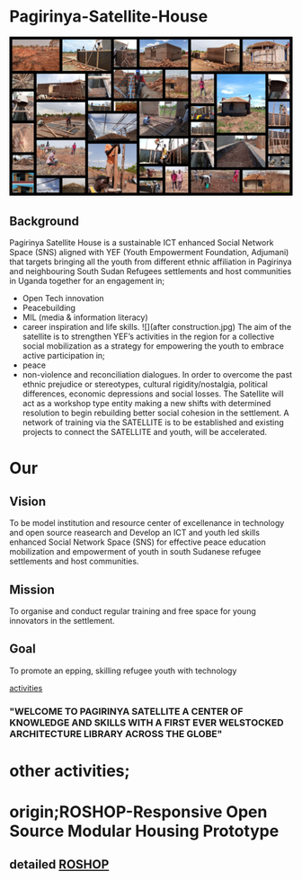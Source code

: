 # Pagirinya-Satellite-House

![](gallery.jpg)

## Background
Pagirinya Satellite House is a sustainable ICT enhanced Social Network Space (SNS) aligned with YEF (Youth Empowerment Foundation, Adjumani) that targets bringing all the youth from different ethnic affiliation in Pagirinya and neighbouring South Sudan Refugees settlements and host communities in Uganda together for an engagement in;
- Open Tech innovation 
- Peacebuilding 
- MIL (media & information literacy)
- career inspiration and life skills. 
![](after construction.jpg)
The aim of the satellite is to strengthen YEF’s activities in the region for a collective social mobilization as a strategy for empowering the youth to embrace active participation in; 
- peace 
- non-violence and reconciliation dialogues. 
In order to overcome the past ethnic prejudice or stereotypes, cultural rigidity/nostalgia, political differences, economic depressions and social losses. 
The Satellite will act as a workshop type entity making a new shifts with determined resolution to begin rebuilding better social cohesion in the settlement. A network of training via the SATELLITE is to be established and existing projects to connect the SATELLITE and youth, will be accelerated.

# Our

## Vision

To be model institution and resource center of excellenance in technology and open source reasearch and Develop an ICT and youth led skills enhanced Social Network Space (SNS) for effective peace education mobilization and empowerment of youth in south Sudanese refugee settlements and host communities.

## Mission 
To organise and conduct regular training and free space for young innovators in the settlement.


## Goal
To promote an epping, skilling refugee youth with technology

[activities](https://raw.githubusercontent.com/chardso/Pagirinya-Satellite-House/main/Activities%20of%20PSH.md)


### "WELCOME  TO PAGIRINYA SATELLITE A CENTER OF KNOWLEDGE AND SKILLS WITH A FIRST EVER WELSTOCKED ARCHITECTURE LIBRARY ACROSS THE GLOBE"
# other activities;


# origin;ROSHOP-Responsive Open Source Modular Housing Prototype
## detailed [ROSHOP](https://demos.mediaarchitecture.org/mab/project/53)

